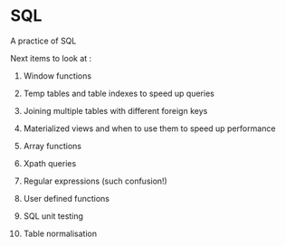 # SQL
A practice of SQL

Next items to look at :
1. Window functions

2. Temp tables and table indexes to speed up queries

3. Joining multiple tables with different foreign keys

4. Materialized views and when to use them to speed up performance

5. Array functions

6. Xpath queries

7. Regular expressions (such confusion!)

8. User defined functions

9. SQL unit testing

10. Table normalisation
